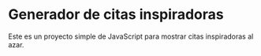 # Generador de citas inspiradoras
Este es un proyecto simple de JavaScript para mostrar citas inspiradoras al azar.
